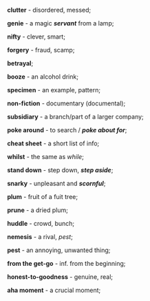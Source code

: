 **clutter** - disordered, messed;

**genie** - a magic ***servant*** from a lamp;

**nifty** - clever, smart;

**forgery** - fraud, scamp;

**betrayal**;

**booze** - an alcohol drink;

**specimen** - an example, pattern;

**non-fiction** - documentary (documental);

**subsidiary** - a branch/part of a larger company;

**poke around** - to search / ***poke about for***;

**cheat sheet** - a short list of info;

**whilst** - the same as *while*;

**stand down** - step down, ***step aside***;

**snarky** - unpleasant and ***scornful***;

**plum** - fruit of a fuit tree;

**prune** - a dried plum;

**huddle** - crowd, bunch;

**nemesis** - a rival, *pest*;

**pest** - an annoying, unwanted thing;

**from the get-go** - inf. from the beginning;

**honest-to-goodness** - genuine, real;

**aha moment** - a crucial moment;
